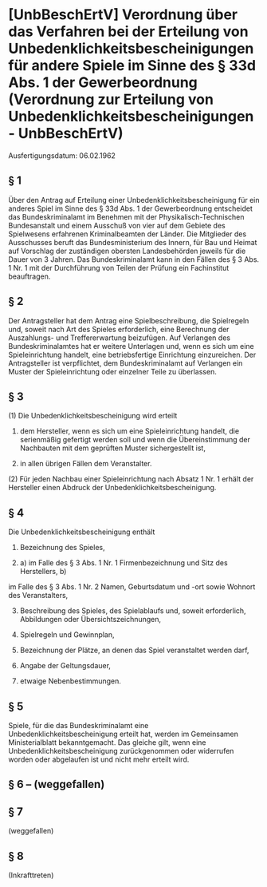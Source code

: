 # [UnbBeschErtV] Verordnung über das Verfahren bei der Erteilung von Unbedenklichkeitsbescheinigungen für andere Spiele im Sinne des § 33d Abs. 1 der Gewerbeordnung  (Verordnung zur Erteilung von Unbedenklichkeitsbescheinigungen - UnbBeschErtV)

Ausfertigungsdatum: 06.02.1962

 

## § 1

Über den Antrag auf Erteilung einer Unbedenklichkeitsbescheinigung für ein anderes Spiel im Sinne des § 33d Abs. 1 der Gewerbeordnung entscheidet das Bundeskriminalamt im Benehmen mit der Physikalisch-Technischen Bundesanstalt und einem Ausschuß von vier auf dem Gebiete des Spielwesens erfahrenen Kriminalbeamten der Länder. Die Mitglieder des Ausschusses beruft das Bundesministerium des Innern, für Bau und Heimat auf Vorschlag der zuständigen obersten Landesbehörden jeweils für die Dauer von 3 Jahren. Das Bundeskriminalamt kann in den Fällen des § 3 Abs. 1 Nr. 1 mit der Durchführung von Teilen der Prüfung ein Fachinstitut beauftragen.


## § 2

Der Antragsteller hat dem Antrag eine Spielbeschreibung, die Spielregeln und, soweit nach Art des Spieles erforderlich, eine Berechnung der Auszahlungs- und Treffererwartung beizufügen. Auf Verlangen des Bundeskriminalamtes hat er weitere Unterlagen und, wenn es sich um eine Spieleinrichtung handelt, eine betriebsfertige Einrichtung einzureichen. Der Antragsteller ist verpflichtet, dem Bundeskriminalamt auf Verlangen ein Muster der Spieleinrichtung oder einzelner Teile zu überlassen.


## § 3

(1) Die Unbedenklichkeitsbescheinigung wird erteilt

1. dem Hersteller, wenn es sich um eine Spieleinrichtung handelt, die serienmäßig gefertigt werden soll und wenn die Übereinstimmung der Nachbauten mit dem geprüften Muster sichergestellt ist,

2. in allen übrigen Fällen dem Veranstalter.

(2) Für jeden Nachbau einer Spieleinrichtung nach Absatz 1 Nr. 1 erhält der Hersteller einen Abdruck der Unbedenklichkeitsbescheinigung.


## § 4

Die Unbedenklichkeitsbescheinigung enthält

1. Bezeichnung des Spieles,

2. a) im Falle des § 3 Abs. 1 Nr. 1 Firmenbezeichnung und Sitz des Herstellers, b)

im Falle des § 3 Abs. 1 Nr. 2 Namen, Geburtsdatum und -ort sowie Wohnort des Veranstalters,

3. Beschreibung des Spieles, des Spielablaufs und, soweit erforderlich, Abbildungen oder Übersichtszeichnungen,

4. Spielregeln und Gewinnplan,

5. Bezeichnung der Plätze, an denen das Spiel veranstaltet werden darf,

6. Angabe der Geltungsdauer,

7. etwaige Nebenbestimmungen.


## § 5

Spiele, für die das Bundeskriminalamt eine Unbedenklichkeitsbescheinigung erteilt hat, werden im Gemeinsamen Ministerialblatt bekanntgemacht. Das gleiche gilt, wenn eine Unbedenklichkeitsbescheinigung zurückgenommen oder widerrufen worden oder abgelaufen ist und nicht mehr erteilt wird.


## § 6 – (weggefallen)


## § 7

(weggefallen)


## § 8

(Inkrafttreten)
